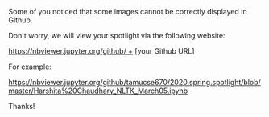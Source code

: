 Some of you noticed that some images cannot be correctly displayed in Github.

Don't worry, we will view your spotlight via the following website:

https://nbviewer.jupyter.org/github/ + [your Github URL]

For example:

https://nbviewer.jupyter.org/github/tamucse670/2020.spring.spotlight/blob/master/Harshita%20Chaudhary_NLTK_March05.ipynb

Thanks!
